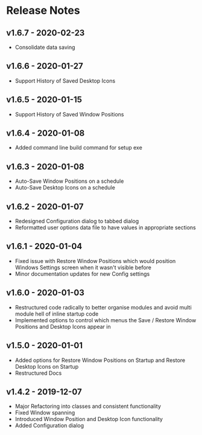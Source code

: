 # Release Notes

## v1.6.7 - 2020-02-23

- Consolidate data saving

## v1.6.6 - 2020-01-27

- Support History of Saved Desktop Icons

## v1.6.5 - 2020-01-15

- Support History of Saved Window Positions

## v1.6.4 - 2020-01-08

- Added command line build command for setup exe

## v1.6.3 - 2020-01-08

- Auto-Save Window Positions on a schedule
- Auto-Save Desktop Icons on a schedule

## v1.6.2 - 2020-01-07

- Redesigned Configuration dialog to tabbed dialog
- Reformatted user options data file to have values in appropriate sections

## v1.6.1 - 2020-01-04

- Fixed issue with Restore Window Positions which would position Windows Settings screen when it wasn't visible before
- Minor documentation updates for new Config settings

## v1.6.0 - 2020-01-03

- Restructured code radically to better organise modules and avoid multi module hell of inline startup code
- Implemented options to control which menus the Save / Restore Window Positions and Desktop Icons appear in

## v1.5.0 - 2020-01-01

- Added options for Restore Window Positions on Startup and Restore Desktop Icons on Startup
- Restructured Docs

## v1.4.2 - 2019-12-07

- Major Refactoring into classes and consistent functionality
- Fixed Window spanning
- Introduced Window Position and Desktop Icon functionality
- Added Configuration dialog
